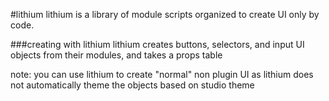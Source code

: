 #lithium
lithium is a library of module scripts organized to create UI only by code.

###creating with lithium
lithium creates buttons, selectors, and input UI objects from their modules, and takes a props table

note: you can use lithium to create "normal" non plugin UI as lithium does not automatically theme the objects based on studio theme 
